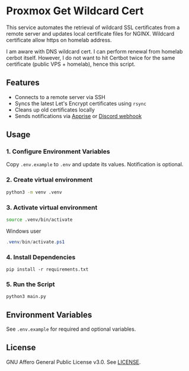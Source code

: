 # Proxmox Get Wildcard Cert
This service automates the retrieval of wildcard SSL certificates from a remote server and updates local certificate files for NGINX. Wildcard certificate allow https on homelab address.

I am aware with DNS wildcard cert. I can perform renewal from homelab cerbot itself. However, I do not want to hit Certbot twice for the same certificate (public VPS + homelab), hence this script.

## Features
- Connects to a remote server via SSH
- Syncs the latest Let's Encrypt certificates using `rsync`
- Cleans up old certificates locally
- Sends notifications via [Apprise](https://github.com/caronc/apprise-api) or [Discord webhook](https://support.discord.com/hc/en-us/articles/228383668-Intro-to-Webhooks)

## Usage
### 1. **Configure Environment Variables**
   Copy `.env.example` to `.env` and update its values. Notification is optional.
### 2. **Create virtual environment**
```bash
python3 -m venv .venv
```
### 3. **Activate virtual environment**
```bash
source .venv/bin/activate
```
Windows user
```ps1
.venv/bin/activate.ps1
```
### 4. **Install Dependencies**
```
pip install -r requirements.txt
```
### 5. **Run the Script**
```
python3 main.py
```
## Environment Variables
See `.env.example` for required and optional variables.

## License
GNU Affero General Public License v3.0. See [LICENSE](LICENSE).